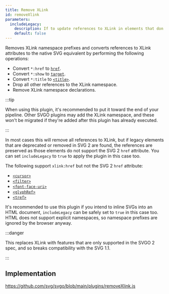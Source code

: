 ```yaml
---
title: Remove XLink
id: removeXlink
parameters:
  includeLegacy:
    description: If to update references to XLink in elements that don't support the SVG 2 href attribute, like <code>&lt;filter&gt;</code> and <code>&lt;tref&gt;</code>.
    default: false
---
```


<!--@include: ../parts/header.md-->

Removes XLink namespace prefixes and converts references to XLink attributes to the native SVG equivalent by performing the following operations:

- Convert `*:href` to [`href`](https://developer.mozilla.org/docs/Web/SVG/Attribute/href).
- Convert `*:show` to [`target`](https://developer.mozilla.org/docs/Web/SVG/Attribute/target).
- Convert `*:title` to [`<title>`](https://developer.mozilla.org/docs/Web/SVG/Element/title).
- Drop all other references to the XLink namespace.
- Remove XLink namespace declarations.

:::tip

When using this plugin, it's recommended to put it toward the end of your pipeline. Other SVGO plugins may add the XLink namespace, and these won't be migrated if they're added after this plugin has already executed.

:::

In most cases this will remove all references to XLink, but if legacy elements that are deprecated or removed in SVG 2 are found, the references are preserved as those elements do not support the SVG 2 `href` attribute. You can set `includeLegacy` to `true` to apply the plugin in this case too.

The following support `xlink:href` but not the SVG 2 `href` attribute:

- [`<cursor>`](https://developer.mozilla.org/docs/Web/SVG/Element/cursor)
- [`<filter>`](https://developer.mozilla.org/docs/Web/SVG/Element/filter)
- [`<font-face-uri>`](https://developer.mozilla.org/docs/Web/SVG/Element/font-face-uri)
- [`<glyphRef>`](https://developer.mozilla.org/docs/Web/SVG/Element/glyphRef)
- [`<tref>`](https://developer.mozilla.org/docs/Web/SVG/Element/tref)

It's recommended to use this plugin if you intend to inline SVGs into an HTML document, `includeLegacy` can be safely set to `true` in this case too. HTML does not support explicit namespaces, so namespace prefixes are ignored by the browser anyway.

:::danger

This replaces XLink with features that are only supported in the SVGO 2 spec, and so breaks compatibility with the SVG 1.1.

:::

<!--@include: ../parts/plugin.md-->

## Implementation

https://github.com/svg/svgo/blob/main/plugins/removeXlink.js
